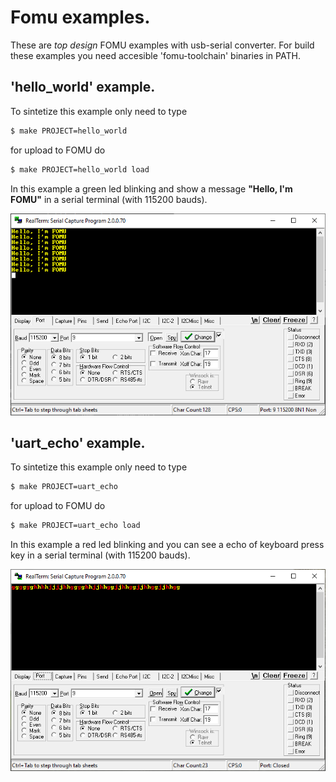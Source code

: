 # Fomu examples.
These are *top design* FOMU examples with usb-serial converter.
For build these examples you need accesible 'fomu-toolchain' binaries in PATH.

## 'hello_world' example.
To sintetize this example only need to type
```bash
$ make PROJECT=hello_world
```
for upload to FOMU do
```bash
$ make PROJECT=hello_world load
```
In this example a green led blinking and show a message **"Hello, I'm FOMU"** in a serial terminal (with 115200 bauds).

![Hello-FOMU](gallery/hello-fomu.png)


## 'uart_echo' example.
To sintetize this example only need to type
```bash
$ make PROJECT=uart_echo
```
for upload to FOMU do
```bash
$ make PROJECT=uart_echo load
```
In this example a red led blinking and you can see a echo of keyboard press key in a serial terminal (with 115200 bauds).

![UART-echo](gallery/uart-echo.png)

